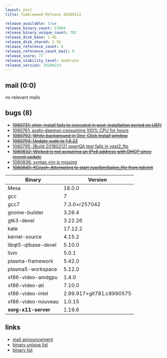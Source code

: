 ```yaml
---
layout: post
title: Tumbleweed Release 20180213

release_available: true
release_binary_count: 57084
release_binary_unique_count: 702
release_disk_base: 1.4G
release_disk_shared: 5.5G
release_reference_count: 8
release_reference_count_mail: 0
release_score: 77
release_stability_level: moderate
release_version: 20180213
---
```


## mail (0:0)

no relevant mails

## bugs (8)

<!--more-->

- ~~[1080731: shim-install fails to executed in post-installation period on UEFI](https://bugzilla.opensuse.org/show_bug.cgi?id=1080731)~~
- [1080761: avahi-daemon consuming 100% CPU for hours](https://bugzilla.opensuse.org/show_bug.cgi?id=1080761)
- ~~[1080792: White background in One-Click Install window](https://bugzilla.opensuse.org/show_bug.cgi?id=1080792)~~
- ~~[1080793: Update sudo to 1.8.22](https://bugzilla.opensuse.org/show_bug.cgi?id=1080793)~~
- [1080795: \[Build 20180212\] openQA test fails in yast2_ftp](https://bugzilla.opensuse.org/show_bug.cgi?id=1080795)
- ~~[1080832: Wicked is not acquiring an IPv4 address with DHCP since recent update](https://bugzilla.opensuse.org/show_bug.cgi?id=1080832)~~
- [1080836: syntax.vim is missing](https://bugzilla.opensuse.org/show_bug.cgi?id=1080836)
- ~~[1080845: KCrash: Attempting to start /usr/bin/baloo_file from kdeinit](https://bugzilla.opensuse.org/show_bug.cgi?id=1080845)~~

Binary | Version
--- | ---
Mesa | 18.0.0
gcc | 7
gcc7 | 7.3.0+r257042
gnome-builder | 3.26.4
gtk3-devel | 3.22.26
kate | 17.12.2
kernel-source | 4.15.2
libqt5-qtbase-devel | 5.10.0
llvm | 5.0.1
plasma-framework | 5.42.0
plasma5-workspace | 5.12.0
xf86-video-amdgpu | 1.4.0
xf86-video-ati | 7.10.0
xf86-video-intel | 2.99.917+git781.c8990575
xf86-video-nouveau | 1.0.15
**xorg-x11-server** | 1.19.6

## links

- [mail announcement](https://lists.opensuse.org/opensuse-factory/2018-02/msg00521.html)
- [binary unique list](http://download.tumbleweed.boombatower.com/20180213/rpm.unique.list)
- [binary list](http://download.tumbleweed.boombatower.com/20180213/rpm.list)

